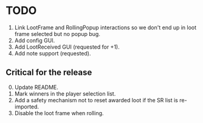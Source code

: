 # TODO

1. Link LootFrame and RollingPopup interactions so we don't end up in loot frame selected but no popup bug.
2. Add config GUI.
3. Add LootReceived GUI (requested for +1).
4. Add note support (requested).


## Critical for the release

0. Update README.
1. Mark winners in the player selection list.
2. Add a safety mechanism not to reset awarded loot if the SR list is re-imported.
3. Disable the loot frame when rolling.

